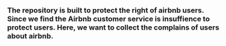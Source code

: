 ### The repository is built to protect the right of airbnb users. Since we find the Airbnb customer service is insuffience to protect users. Here, we want to collect the complains of users about airbnb. 

